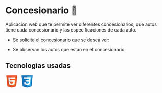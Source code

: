 # Concesionario 🚗

Aplicación web que te permite ver diferentes concesionarios, que autos tiene cada concesionario y las especificaciones de cada auto.

- Se solicita el concesionario que se desea ver:

- Se observan los autos que estan en el concesionario:

## Tecnologías usadas

<img src="https://github.com/devicons/devicon/blob/master/icons/html5/html5-original.svg" title="HTML5" alt="HTML" width="40" height="40"/>&nbsp;
<img src="https://github.com/devicons/devicon/blob/master/icons/css3/css3-original.svg" title="CSS3" alt="CSS" width="40" height="40"/>&nbsp;
